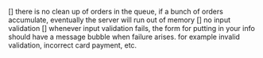 [] there is no clean up of orders in the queue, if a bunch of orders accumulate, eventually the server will run out of memory
[] no input validation
[] whenever input validation fails, the form for putting in your info should have a message bubble when failure arises.
for example invalid validation, incorrect card payment, etc.